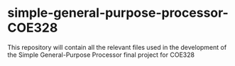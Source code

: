# simple-general-purpose-processor-COE328
This repository will contain all the relevant files used in the development of the Simple General-Purpose Processor final project for COE328
